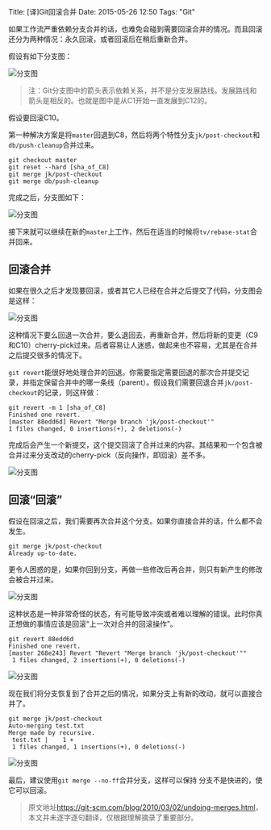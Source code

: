 Title: [译]Git回滚合并
Date: 2015-05-26 12:50
Tags: "Git"

如果工作流严重依赖分支合并的话，也难免会碰到需要回滚合并的情况。而且回滚还分为两种情况：永久回滚，或者回滚后在稍后重新合并。

假设有如下分支图：

![分支图](https://git-scm.com/images/unmerge1.png)

> 注：Git分支图中的箭头表示依赖关系，并不是分支发展路线。发展路线和箭头是相反的。也就是图中是从C1开始一直发展到C12的。

假设要回滚C10。

第一种解决方案是将`master`回退到C8，然后将两个特性分支`jk/post-checkout`和`db/push-cleanup`合并过来。

	git checkout master
	git reset --hard [sha_of_C8]
	git merge jk/post-checkout
	git merge db/push-cleanup

完成之后，分支图如下：

![分支图](https://git-scm.com/images/unmerge2.png)

接下来就可以继续在新的`master`上工作，然后在适当的时候将`tv/rebase-stat`合并回来。

<!-- $$solo_more$$ -->

## 回滚合并

如果在很久之后才发现要回滚，或者其它人已经在合并之后提交了代码，分支图会是这样：

![分支图](https://git-scm.com/images/unmerge3.png)

这种情况下要么回退一次合并，要么退回去，再重新合并，然后将新的变更（C9和C10）cherry-pick过来。后者容易让人迷惑，做起来也不容易，尤其是在合并之后提交很多的情况下。

`git revert`能很好地处理合并的回退。你需要指定需要回退的那次合并提交记录，并指定保留合并中的哪一条线（parent）。假设我们需要回退合并`jk/post-checkout`的记录，则这样做：

	git revert -m 1 [sha_of_C8]
	Finished one revert.
	[master 88edd6d] Revert "Merge branch 'jk/post-checkout'"
 	1 files changed, 0 insertions(+), 2 deletions(-)

完成后会产生一个新提交，这个提交回滚了合并过来的内容。其结果和一个包含被合并过来分支改动的cherry-pick（反向操作，即回滚）差不多。

![分支图](https://git-scm.com/images/unmerge4.png)

## 回滚“回滚”

假设在回滚之后，我们需要再次合并这个分支。如果你直接合并的话，什么都不会发生。

	git merge jk/post-checkout
	Already up-to-date.

更令人困惑的是，如果你回到分支，再做一些修改后再合并，则只有新产生的修改会被合并过来。

![分支图](https://git-scm.com/images/unmerge5.png)

这种状态是一种非常奇怪的状态，有可能导致冲突或者难以理解的错误。此时你真正想做的事情应该是回滚“上一次对合并的回滚操作”。

	git revert 88edd6d
	Finished one revert.
	[master 268e243] Revert "Revert "Merge branch 'jk/post-checkout'""
	 1 files changed, 2 insertions(+), 0 deletions(-)

![分支图](https://git-scm.com/images/unmerge6.png)

现在我们将分支恢复到了合并之后的情况，如果分支上有新的改动，就可以直接合并了。

	git merge jk/post-checkout
	Auto-merging test.txt
	Merge made by recursive.
	 test.txt |    1 +
	 1 files changed, 1 insertions(+), 0 deletions(-)

![分支图](https://git-scm.com/images/unmerge7.png)

最后，建议使用`git merge --no-ff`合并分支，这样可以保持 分支不是快进的，使它可以回滚。

> 原文地址<https://git-scm.com/blog/2010/03/02/undoing-merges.html>，本文并未逐字逐句翻译，仅根据理解摘录了重要部分。
